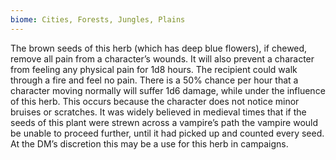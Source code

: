 ```yaml
---
biome: Cities, Forests, Jungles, Plains
---
```

The brown seeds of this herb (which has deep blue flowers), if chewed, remove all pain from a character’s wounds. It will also prevent a character from feeling any physical pain for 1d8 hours. The recipient could walk through a fire and feel no pain. There is a 50% chance per hour that a character moving normally will suffer 1d6 damage, while under the influence of this herb. This occurs because the character does not notice minor bruises or scratches. It was widely believed in medieval times that if the seeds of this plant were strewn across a vampire’s path the vampire would be unable to proceed further, until it had picked up and counted every seed. At the DM’s discretion this may be a use for this herb in campaigns. 

